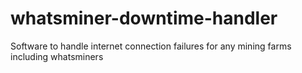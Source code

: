 # whatsminer-downtime-handler
Software to handle internet connection failures for any mining farms including whatsminers
